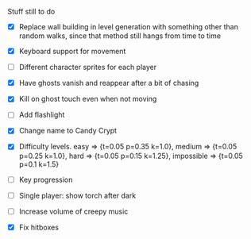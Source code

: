 Stuff still to do

- [X] Replace wall building in level generation with something other than random walks, since that method still hangs from time to time
- [X] Keyboard support for movement
- [ ] Different character sprites for each player
- [X] Have ghosts vanish and reappear after a bit of chasing
- [X] Kill on ghost touch even when not moving
- [ ] Add flashlight
- [X] Change name to Candy Crypt
- [X] Difficulty levels. easy => {t=0.05 p=0.35 k=1.0}, medium => {t=0.05 p=0.25 k=1.0}, hard => {t=0.05 p=0.15 k=1.25}, impossible => {t=0.05 p=0.1 k=1.5}
- [ ] Key progression
- [ ] Single player: show torch after dark
- [ ] Increase volume of creepy music
- [X] Fix hitboxes

